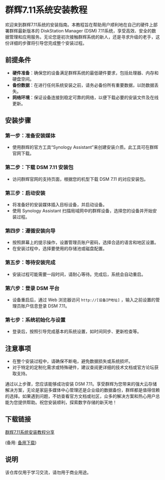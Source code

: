 # 群辉7.11系统安装教程

欢迎来到群辉7.11系统的安装指南。本教程旨在帮助用户顺利地在自己的硬件上部署群辉最新版本的 DiskStation Manager (DSM) 7.11系统，享受高效、安全的数据管理和应用服务。无论您是初次接触群辉系统的新人，还是寻求升级的老手，这份详细的步骤将引导您完成整个安装过程。

## 前提条件

- **硬件准备**：确保您的设备满足群辉系统的最低硬件要求，包括处理器、内存和硬盘空间。
- **备份数据**：在进行任何系统安装之前，请务必备份所有重要数据，以防数据丢失。
- **网络环境**：保证设备连接到稳定可靠的网络，以便下载必要的安装文件及在线更新。

## 安装步骤

### 第一步：准备安装媒体

- 使用群辉的官方工具“Synology Assistant”来创建安装介质。此工具可在群辉官网下载。

### 第二步：下载 DSM 7.11 安装包

- 访问群辉官网的支持页面，根据您的机型下载 DSM 7.11 的对应安装包。

### 第三步：启动安装

- 将准备好的安装媒体插入目标设备，并启动设备。
- 使用 Synology Assistant 扫描局域网中的群辉设备，选择您的设备并开始安装过程。

### 第四步：遵循安装向导

- 按照屏幕上的提示操作，设置管理员账户密码，选择合适的语言和地区设置。
- 在安装过程中，选择要使用的存储池或磁盘配置。

### 第五步：等待安装完成

- 安装过程可能需要一段时间，请耐心等待。完成后，系统会自动重启。

### 第六步：登录 DSM 平台

- 设备重启后，通过 Web 浏览器访问 `http://[设备IP地址]` ，输入之前设置的管理员账户信息登录 DSM 7.11。

### 第七步：系统初始化与设置

- 登录后，按照引导完成基本的系统设置，如时间同步、更新检查等。

## 注意事项

- 在整个安装过程中，请确保不断电，避免数据损失或系统损坏。
- 对于特定的定制化需求或特殊硬件，建议查阅更详细的技术文档或官方论坛获取支持。

通过以上步骤，您应该能够成功安装 DSM 7.11。享受群辉为您带来的强大云存储解决方案，无论是家庭多媒体中心管理还是企业级的数据备份，群辉都是值得信赖的选择。如果遇到问题，不妨查看官方文档或社区，众多的解决方案和热心用户总能为您提供帮助。祝您安装顺利，探索数字存储的新天地！

## 下载链接
[群辉7.11系统安装教程分享](https://pan.quark.cn/s/16b16eb1e042) 

(备用: [备用下载](https://pan.baidu.com/s/1bcZpGCD0LvzmmcPSB_gWxQ?pwd=1234))

## 说明

该仓库仅用于学习交流，请勿用于商业用途。

